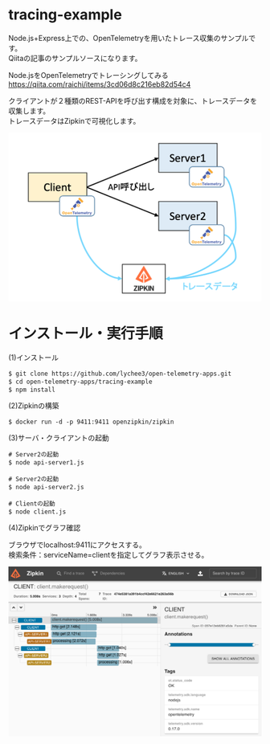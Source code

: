 # tracing-example

Node.js+Express上での、OpenTelemetryを用いたトレース収集のサンプルです。<br>
Qiitaの記事のサンプルソースになります。

Node.jsをOpenTelemetryでトレーシングしてみる<br>
https://qiita.com/raichi/items/3cd06d8c216eb82d54c4

クライアントが２種類のREST-APIを呼び出す構成を対象に、トレースデータを収集します。<br>
トレースデータはZipkinで可視化します。

![構成](./docs/images/architecture.png)

# インストール・実行手順

(1)インストール

```shell
$ git clone https://github.com/lychee3/open-telemetry-apps.git
$ cd open-telemetry-apps/tracing-example
$ npm install
```

(2)Zipkinの構築

```shell
$ docker run -d -p 9411:9411 openzipkin/zipkin
```

(3)サーバ・クライアントの起動

```shell
# Server2の起動
$ node api-server1.js 

# Server2の起動
$ node api-server2.js 

# Clientの起動
$ node client.js 
```

(4)Zipkinでグラフ確認

ブラウザでlocalhost:9411にアクセスする。<br>
検索条件：serviceName=clientを指定してグラフ表示させる。

![可視化グラフ](./docs/images/zipkin3.png)

